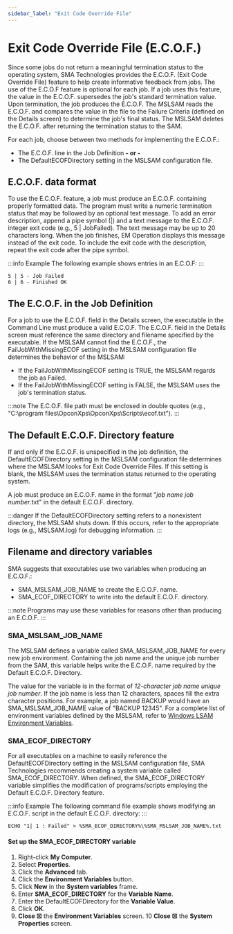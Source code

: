 ```yaml
---
sidebar_label: "Exit Code Override File"
---
```


# Exit Code Override File (E.C.O.F.)

Since some jobs do not return a meaningful termination status to the operating system, SMA Technologies provides the E.C.O.F. (Exit Code Override File) feature to help create informative feedback from jobs. The use of the E.C.O.F feature is optional for each job. If a job uses this feature, the value in the E.C.O.F. supersedes the job's standard termination value. Upon termination, the job produces the E.C.O.F. The MSLSAM reads the E.C.O.F. and compares the value in the file to the Failure Criteria (defined on the Details screen) to determine the job's final status. The MSLSAM deletes the E.C.O.F. after returning the termination status to the SAM.

For each job, choose between two methods for implementing the E.C.O.F.:

- The E.C.O.F. line in the Job Definition **- or -**
- The DefaultECOFDirectory setting in the MSLSAM configuration file.

## E.C.O.F. data format

To use the E.C.O.F. feature, a job must produce an E.C.O.F. containing properly formatted data. The program must write a numeric termination status that may be followed by an optional text message. To add an error description, append a pipe symbol (|) and a text message to the E.C.O.F. integer exit code (e.g., 5 | JobFailed). The text message may be up to 20 characters long. When the job finishes, EM Operation displays this message instead of the exit code. To include the exit code with the description, repeat the exit code after the pipe symbol.

:::info Example
The following example shows entries in an E.C.O.F:
:::

```console
5 | 5 - Job Failed
6 | 6 - Finished OK
```

## The E.C.O.F. in the Job Definition

For a job to use the E.C.O.F. field in the Details screen, the executable in the Command Line must produce a valid E.C.O.F. The E.C.O.F. field in the Details screen must reference the same directory and filename specified by the executable. If the MSLSAM cannot find the E.C.O.F., the FailJobWithMissingECOF setting in the MSLSAM configuration file determines the behavior of the MSLSAM:

- If the FailJobWithMissingECOF setting is TRUE, the MSLSAM regards the job as Failed.
- If the FailJobWithMissingECOF setting is FALSE, the MSLSAM uses the job\'s termination status.

:::note
The E.C.O.F. file path must be enclosed in double quotes (e.g., "C:\\program files\\OpconXps\\OpconXps\\Scripts\\ecof.txt").
:::

## The Default E.C.O.F. Directory feature

If and only if the E.C.O.F. is unspecified in the job definition, the DefaultECOFDirectory setting in the MSLSAM configuration file determines where the MSLSAM looks for Exit Code Override Files. If this setting is blank, the MSLSAM uses the termination status returned to the operating system.

A job must produce an E.C.O.F. name in the format "*job name* *job number*.txt" in the default E.C.O.F. directory.

:::danger
If the DefaultECOFDirectory setting refers to a nonexistent directory, the MSLSAM shuts down. If this occurs, refer to the appropriate logs (e.g., MSLSAM.log) for debugging information.
:::

## Filename and directory variables

SMA suggests that executables use two variables when producing an E.C.O.F.:

- SMA_MSLSAM_JOB_NAME to create the E.C.O.F. name.
- SMA_ECOF_DIRECTORY to write into the default E.C.O.F. directory.

:::note
Programs may use these variables for reasons other than producing an E.C.O.F.
:::

### SMA_MSLSAM_JOB_NAME

The MSLSAM defines a variable called SMA_MSLSAM_JOB_NAME for every new job environment. Containing the job name and the unique job number from the SAM, this variable helps write the E.C.O.F. name required by the Default E.C.O.F. Directory.

The value for the variable is in the format of *12-character job name* *unique job number*. If the job name is less than 12 characters, spaces fill the extra character positions. For example, a job named BACKUP would have an SMA_MSLSAM_JOB_NAME value of "BACKUP 12345". For a complete list of environment variables defined by the MSLSAM, refer to [Windows LSAM Environment Variables](../reference/environment-variables).

### SMA_ECOF_DIRECTORY

For all executables on a machine to easily reference the DefaultECOFDirectory setting in the MSLSAM configuration file, SMA Technologies recommends creating a system variable called SMA_ECOF_DIRECTORY. When defined, the SMA_ECOF_DIRECTORY variable simplifies the modification of programs/scripts employing the Default E.C.O.F. Directory feature.

:::info Example
The following command file example shows modifying an E.C.O.F. script in the default E.C.O.F. directory:
:::

```console
ECHO "1| 1 : Failed" > %SMA_ECOF_DIRECTORY%\%SMA_MSLSAM_JOB_NAME%.txt
```

#### Set up the SMA_ECOF_DIRECTORY variable

1. Right-click **My Computer**.
2. Select **Properties**.
3. Click the **Advanced** tab.
4. Click the **Environment Variables** button.
5. Click **New** in the **System variables** frame.
6. Enter **SMA_ECOF_DIRECTORY** for the **Variable Name**.
7. Enter the DefaultECOFDirectory for the **Variable Value**.
8. Click **OK**.
9. **Close ☒** the **Environment Variables** screen.
10 **Close ☒** the **System Properties** screen.
